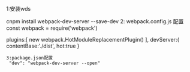  1:安装wds 
 
 cnpm install webpack-dev-server --save-dev 
 2: webpack.config.js 配置
 const webpack = require('webpack')

  plugins:[
        new webpack.HotModuleReplacementPlugin()
    ],
    devServer:{
        contentBase:'./dist',
        hot:true
    }

    3:package.json配置
     "dev": "webpack-dev-server --open"

